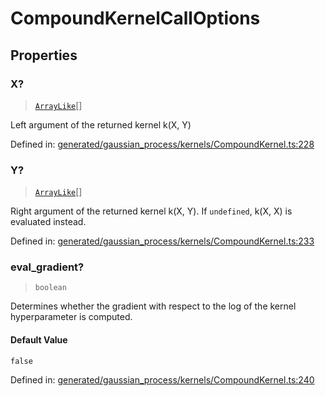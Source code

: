 # CompoundKernelCallOptions

## Properties

### X?

> [`ArrayLike`](../types/ArrayLike.md)[]

Left argument of the returned kernel k(X, Y)

Defined in:  [generated/gaussian\_process/kernels/CompoundKernel.ts:228](https://github.com/transitive-bullshit/scikit-learn-ts/blob/122b3c0/packages/sklearn/src/generated/gaussian_process/kernels/CompoundKernel.ts#L228)

### Y?

> [`ArrayLike`](../types/ArrayLike.md)[]

Right argument of the returned kernel k(X, Y). If `undefined`, k(X, X) is evaluated instead.

Defined in:  [generated/gaussian\_process/kernels/CompoundKernel.ts:233](https://github.com/transitive-bullshit/scikit-learn-ts/blob/122b3c0/packages/sklearn/src/generated/gaussian_process/kernels/CompoundKernel.ts#L233)

### eval\_gradient?

> `boolean`

Determines whether the gradient with respect to the log of the kernel hyperparameter is computed.

#### Default Value

`false`

Defined in:  [generated/gaussian\_process/kernels/CompoundKernel.ts:240](https://github.com/transitive-bullshit/scikit-learn-ts/blob/122b3c0/packages/sklearn/src/generated/gaussian_process/kernels/CompoundKernel.ts#L240)
